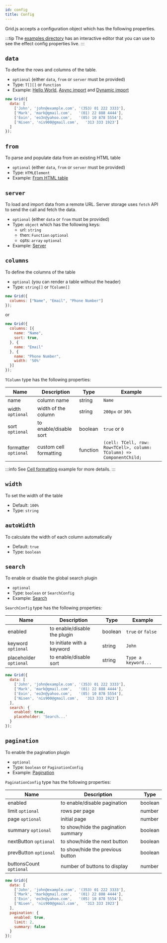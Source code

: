 ```yaml
---
id: config
title: Config 
---
```


Grid.js accepts a configuration object which has the following properties.

:::tip
The [examples directory](./examples/hello-world.md) has an interactive editor that 
you can use to see the effect config properties live.
:::

## `data`

To define the rows and columns of the table.

 - `optional` (either `data`, `from` or `server` must be provided)
 - Type: `T[][]` or `Function`
 - Example: [Hello World](./examples/hello-world.md), [Async import](./examples/import-async.md) and [Dynamic import](./examples/import-function.md)

```js
new Grid({
  data: [
    ['John', 'john@example.com', '(353) 01 222 3333'],
    ['Mark', 'mark@gmail.com',   '(01) 22 888 4444'],
    ['Eoin', 'eo3n@yahoo.com',   '(05) 10 878 5554'],
    ['Nisen', 'nis900@gmail.com',   '313 333 1923']
  ]
});
```

## `from`

To parse and populate data from an existing HTML table

 - `optional` (either `data`, `from` or `server` must be provided)
 - Type: `HTMLElement`
 - Example: [From HTML table](./examples/from.md)
 
## `server`

To load and import data from a remote URL. Server storage uses `fetch` API to send the call and fetch the data.

 - `optional` (either `data` or `from` must be provided)
 - Type: `object` which has the following keys:
   - url: `string`
   - then: `Function` `optional`
   - opts: `array` `optional`
 - Example: [Server](./examples/server.md)

## `columns`

To define the columns of the table

 - `optional` (you can render a table without the header)
 - Type: `string[]` or `TColumn[]`

```js
new Grid({
  columns: ["Name", "Email", "Phone Number"]
});
```

or

```js
new Grid({
  columns: [{
    name: "Name",
    sort: true,
  }, {
    name: "Email"
  }, {
    name: "Phone Number",
    width: '50%'
  }]
});
```

`TColumn` type has the following properties:

| Name                 | Description            |  Type    | Example          |
|----------------------|------------------------|----------|------------------|
| name                 | column name            | string   | `Name`           |
| width `optional`     | width of the column    | string   | `200px` or `30%` |
| sort `optional`      | to enable/disable sort | boolean  | `true` or `0`    |
| formatter `optional` | custom cell formatting | function | `(cell: TCell, row: Row<TCell>, column: TColumn) => ComponentChild;` |

:::info
See [Cell formatting](./examples/cell-formatting) example for more details.
:::

## `width`

To set the width of the table

 - Default: `100%`
 - Type: `string`

## `autoWidth`

To calculate the width of each column automatically

 - Default: `true`
 - Type: `boolean`
 
## `search`

To enable or disable the global search plugin

 - `optional`
 - Type: `boolean` or `SearchConfig`
 - Example: [Search](./examples/search.md)

`SearchConfig` type has the following properties:

| Name                   | Description                  |  Type   | Example             |
|------------------------|------------------------------|---------|---------------------|
| enabled                | to enable/disable the plugin | boolean | `true` or `false`   |
| keyword `optional`     | to initiate with a keyword   | string  | `John`              |
| placeholder `optional` | to enable/disable sort       | string  | `Type a keyword...` |

```js
new Grid({
  data: [
    ['John', 'john@example.com', '(353) 01 222 3333'],
    ['Mark', 'mark@gmail.com',   '(01) 22 888 4444'],
    ['Eoin', 'eo3n@yahoo.com',   '(05) 10 878 5554'],
    ['Nisen', 'nis900@gmail.com',   '313 333 1923']
  ],
  search: {
    enabled: true,
    placeholder: 'Search...'
  }
});
```

## `pagination`

To enable the pagination plugin

 - `optional`
 - Type: `boolean` or `PaginationConfig`
 - Example: [Pagination](./examples/pagination.md)

`PaginationConfig` type has the following properties:

| Name                    | Description                         |  Type   |
|-------------------------|-------------------------------------|---------|
| enabled                 | to enable/disable pagination        | boolean |
| limit `optional`        | rows per page                       | number  |
| page `optional`         | initial page                        | number  |
| summary `optional`      | to show/hide the pagination summary | boolean |
| nextButton `optional`   | to show/hide the next button        | boolean |
| prevButton `optional`   | to show/hide the previous button    | boolean |
| buttonsCount `optional` | number of buttons to display        | number  |

```js
new Grid({
  data: [
    ['John', 'john@example.com', '(353) 01 222 3333'],
    ['Mark', 'mark@gmail.com',   '(01) 22 888 4444'],
    ['Eoin', 'eo3n@yahoo.com',   '(05) 10 878 5554'],
    ['Nisen', 'nis900@gmail.com',   '313 333 1923']
  ],
  pagination: {
    enabled: true,
    limit: 2,
    summary: false
  }
});
```
